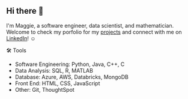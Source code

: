 ## Hi there 👋

I'm Maggie, a software engineer, data scientist, and mathematician.
Welcome to check my porfolio for my [projects]() and connect with me on [LinkedIn](https://www.linkedin.com/in/dqymaggie/)! ☺️ 
<br/>

🛠️ Tools
- Software Engineering: Python, Java, C++, C
- Data Analysis: SQL, R, MATLAB
- Database: Azure, AWS, Databricks, MongoDB
- Front End: HTML, CSS, JavaScript
- Other: Git, ThoughtSpot


<!--
-->

<!--
**dqymaggie/dqymaggie** is a ✨ _special_ ✨ repository because its `README.md` (this file) appears on your GitHub profile.

Here are some ideas to get you started:

- 🔭 I’m currently working on ...
- 🌱 I’m currently learning ...
- 👯 I’m looking to collaborate on ...
- 🤔 I’m looking for help with ...
- 💬 Ask me about ...
- 📫 How to reach me: ...
- 😄 Pronouns: ...
- ⚡ Fun fact: ...
-->
